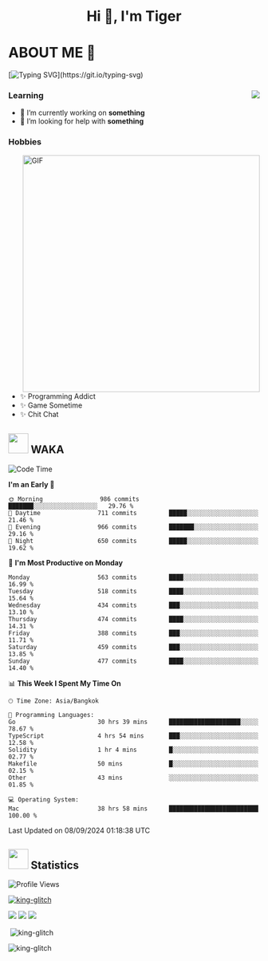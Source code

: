 <h1 align="center">Hi 👋, I'm Tiger</h1>




# ABOUT ME 💬

[![Typing SVG](https://readme-typing-svg.herokuapp.com?color=22F771&vCenter=true&lines=A+perssionate+developer+from+nowhere.)](https://git.io/typing-svg)

<div>
 <img align="right" src="https://spotify-github-profile.vercel.app/api/view?uid=12129734423&cover_image=false&theme=default&bar_color=22d016&bar_color_cover=true" />
 <h3>Learning</h3>
 
 <ul>
  <li>🔭 I’m currently working on <b>something</b></li>
  <li>🤝 I’m looking for help with <b>something</b></li>
 </ul>
 
</div>
<div>
 <h3>Hobbies</h3>
 <img align="right" height="475px"  alt="GIF" src="https://i.pinimg.com/originals/1f/b7/db/1fb7dbee557e5ed509f7517da8a84d58.gif" />
 <ul>
  <li>✨ Programming Addict</li>
  <li>✨ Game Sometime</li>
  <li>✨ Chit Chat</li>
 </ul>
 
</div>



## <img height="40" src="https://raw.githubusercontent.com/innng/innng/master/assets/kyubey.gif"/> WAKA

<!--START_SECTION:waka-->
![Code Time](http://img.shields.io/badge/Code%20Time-2%2C332%20hrs%2023%20mins-blue)

**I'm an Early 🐤** 

```text
🌞 Morning                986 commits         ███████░░░░░░░░░░░░░░░░░░   29.76 % 
🌆 Daytime                711 commits         █████░░░░░░░░░░░░░░░░░░░░   21.46 % 
🌃 Evening                966 commits         ███████░░░░░░░░░░░░░░░░░░   29.16 % 
🌙 Night                  650 commits         █████░░░░░░░░░░░░░░░░░░░░   19.62 % 
```
📅 **I'm Most Productive on Monday** 

```text
Monday                   563 commits         ████░░░░░░░░░░░░░░░░░░░░░   16.99 % 
Tuesday                  518 commits         ████░░░░░░░░░░░░░░░░░░░░░   15.64 % 
Wednesday                434 commits         ███░░░░░░░░░░░░░░░░░░░░░░   13.10 % 
Thursday                 474 commits         ████░░░░░░░░░░░░░░░░░░░░░   14.31 % 
Friday                   388 commits         ███░░░░░░░░░░░░░░░░░░░░░░   11.71 % 
Saturday                 459 commits         ███░░░░░░░░░░░░░░░░░░░░░░   13.85 % 
Sunday                   477 commits         ████░░░░░░░░░░░░░░░░░░░░░   14.40 % 
```


📊 **This Week I Spent My Time On** 

```text
🕑︎ Time Zone: Asia/Bangkok

💬 Programming Languages: 
Go                       30 hrs 39 mins      ████████████████████░░░░░   78.67 % 
TypeScript               4 hrs 54 mins       ███░░░░░░░░░░░░░░░░░░░░░░   12.58 % 
Solidity                 1 hr 4 mins         █░░░░░░░░░░░░░░░░░░░░░░░░   02.77 % 
Makefile                 50 mins             █░░░░░░░░░░░░░░░░░░░░░░░░   02.15 % 
Other                    43 mins             ░░░░░░░░░░░░░░░░░░░░░░░░░   01.85 % 

💻 Operating System: 
Mac                      38 hrs 58 mins      █████████████████████████   100.00 % 
```


 Last Updated on 08/09/2024 01:18:38 UTC
<!--END_SECTION:waka-->
## <img height="40" src="https://raw.githubusercontent.com/innng/innng/master/assets/kyubey.gif"/> Statistics
![Profile Views](https://komarev.com/ghpvc/?username=king-glitch)  

<p align="left"> 
 <a href="https://github.com/ryo-ma/github-profile-trophy">
  <img src="https://github-profile-trophy.vercel.app/?username=king-glitch&theme=dracula" alt="king-glitch" />
 </a> </p>

![](https://github-profile-summary-cards.vercel.app/api/cards/profile-details?username=king-glitch&theme=dracula)
![](https://github-profile-summary-cards.vercel.app/api/cards/stats?username=king-glitch&theme=dracula) 
![](https://github-profile-summary-cards.vercel.app/api/cards/productive-time?username=king-glitch&theme=dracula)


<p>&nbsp;<img align="center" src="https://github-readme-stats.vercel.app/api?username=king-glitch&theme=dracula" alt="king-glitch" /></p>

<p><img align="center" src="https://github-readme-streak-stats.herokuapp.com/?user=king-glitch&theme=dracula" alt="king-glitch" /></p>
